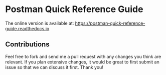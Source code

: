 # Postman Quick Reference Guide

The online version is available at: https://postman-quick-reference-guide.readthedocs.io

## Contributions

Feel free to fork and send me a pull request with any changes you think are relevant. If you plan extensive changes, it would be great to first submit an issue so that we can discuss it first. Thank you! 
